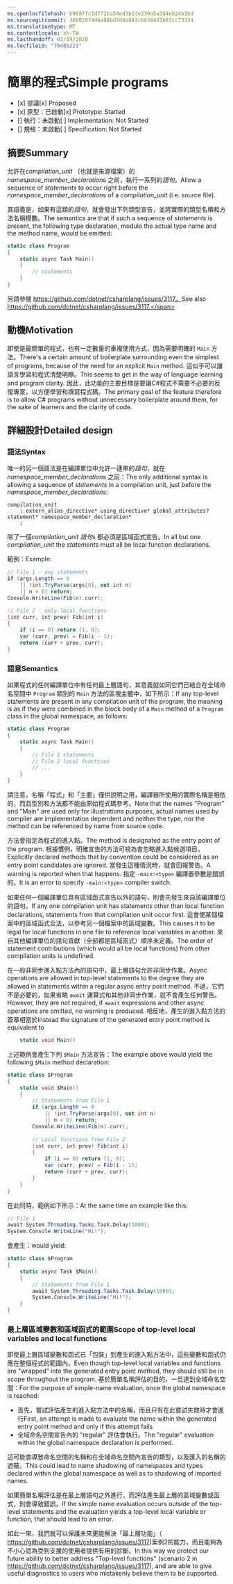 ```yaml
---
ms.openlocfilehash: b9697fc1d772ba59ed3b1de339a5a3d4eb24b1bd
ms.sourcegitcommit: 36b028f4d6e88bd7d4a843c6d384d1b63cc73334
ms.translationtype: MT
ms.contentlocale: zh-TW
ms.lasthandoff: 02/19/2020
ms.locfileid: "79485221"
---
```

# <a name="simple-programs"></a><span data-ttu-id="c7ba6-101">簡單的程式</span><span class="sxs-lookup"><span data-stu-id="c7ba6-101">Simple programs</span></span>

* <span data-ttu-id="c7ba6-102">[x] 提議</span><span class="sxs-lookup"><span data-stu-id="c7ba6-102">[x] Proposed</span></span>
* <span data-ttu-id="c7ba6-103">[x] 原型：已啟動</span><span class="sxs-lookup"><span data-stu-id="c7ba6-103">[x] Prototype: Started</span></span>
* <span data-ttu-id="c7ba6-104">[] 執行：未啟動</span><span class="sxs-lookup"><span data-stu-id="c7ba6-104">[ ] Implementation: Not Started</span></span>
* <span data-ttu-id="c7ba6-105">[] 規格：未啟動</span><span class="sxs-lookup"><span data-stu-id="c7ba6-105">[ ] Specification: Not Started</span></span>

## <a name="summary"></a><span data-ttu-id="c7ba6-106">摘要</span><span class="sxs-lookup"><span data-stu-id="c7ba6-106">Summary</span></span>
[summary]: #summary

<span data-ttu-id="c7ba6-107">允許在*compilation_unit* （也就是來源檔案）的*namespace_member_declaration*s 之前，執行一系列的*語句*。</span><span class="sxs-lookup"><span data-stu-id="c7ba6-107">Allow a sequence of *statements* to occur right before the *namespace_member_declaration*s of a *compilation_unit* (i.e. source file).</span></span>

<span data-ttu-id="c7ba6-108">其語義是，如果有這類的*語句*，就會發出下列類型宣告，並將實際的類型名稱和方法名稱模數。</span><span class="sxs-lookup"><span data-stu-id="c7ba6-108">The semantics are that if such a sequence of *statements* is present, the following type declaration, modulo the actual type name and the method name, would be emitted:</span></span>

``` c#
static class Program
{
    static async Task Main()
    {
        // statements
    }
}
```

<span data-ttu-id="c7ba6-109">另請參閱 https://github.com/dotnet/csharplang/issues/3117。</span><span class="sxs-lookup"><span data-stu-id="c7ba6-109">See also https://github.com/dotnet/csharplang/issues/3117.</span></span>

## <a name="motivation"></a><span data-ttu-id="c7ba6-110">動機</span><span class="sxs-lookup"><span data-stu-id="c7ba6-110">Motivation</span></span>
[motivation]: #motivation

<span data-ttu-id="c7ba6-111">即使是最簡單的程式，也有一定數量的重複使用方式，因為需要明確的 `Main` 方法。</span><span class="sxs-lookup"><span data-stu-id="c7ba6-111">There's a certain amount of boilerplate surrounding even the simplest of programs, because of the need for an explicit `Main` method.</span></span> <span data-ttu-id="c7ba6-112">這似乎可以讓語言學習和程式清楚明瞭。</span><span class="sxs-lookup"><span data-stu-id="c7ba6-112">This seems to get in the way of language learning and program clarity.</span></span> <span data-ttu-id="c7ba6-113">因此，此功能的主要目標是要讓C#程式不需要不必要的反復專案，以方便學習和撰寫程式碼。</span><span class="sxs-lookup"><span data-stu-id="c7ba6-113">The primary goal of the feature therefore is to allow C# programs without unnecessary boilerplate around them, for the sake of learners and the clarity of code.</span></span>

## <a name="detailed-design"></a><span data-ttu-id="c7ba6-114">詳細設計</span><span class="sxs-lookup"><span data-stu-id="c7ba6-114">Detailed design</span></span>
[design]: #detailed-design

### <a name="syntax"></a><span data-ttu-id="c7ba6-115">語法</span><span class="sxs-lookup"><span data-stu-id="c7ba6-115">Syntax</span></span>

<span data-ttu-id="c7ba6-116">唯一的另一個語法是在編譯單位中允許一連串的*語句*，就在*namespace_member_declaration*s 之前：</span><span class="sxs-lookup"><span data-stu-id="c7ba6-116">The only additional syntax is allowing a sequence of *statement*s in a compilation unit, just before the *namespace_member_declaration*s:</span></span>

``` antlr
compilation_unit
    : extern_alias_directive* using_directive* global_attributes? statement* namespace_member_declaration*
    ;
```

<span data-ttu-id="c7ba6-117">除了一個*compilation_unit* *語句*s 都必須是區域函式宣告。</span><span class="sxs-lookup"><span data-stu-id="c7ba6-117">In all but one *compilation_unit* the *statement*s must all be local function declarations.</span></span> 

<span data-ttu-id="c7ba6-118">範例：</span><span class="sxs-lookup"><span data-stu-id="c7ba6-118">Example:</span></span>

``` c#
// File 1 - any statements
if (args.Length == 0
    || !int.TryParse(args[0], out int n)
    || n < 0) return;
Console.WriteLine(Fib(n).curr);

// File 2 - only local functions
(int curr, int prev) Fib(int i)
{
    if (i == 0) return (1, 0);
    var (curr, prev) = Fib(i - 1);
    return (curr + prev, curr);
}
```

### <a name="semantics"></a><span data-ttu-id="c7ba6-119">語意</span><span class="sxs-lookup"><span data-stu-id="c7ba6-119">Semantics</span></span>

<span data-ttu-id="c7ba6-120">如果程式的任何編譯單位中有任何最上層語句，其意義就如同它們已結合在全域命名空間中 `Program` 類別的 `Main` 方法的區塊主體中，如下所示：</span><span class="sxs-lookup"><span data-stu-id="c7ba6-120">If any top-level statements are present in any compilation unit of the program, the meaning is as if they were combined in the block body of a `Main` method of a `Program` class in the global namespace, as follows:</span></span>

``` c#
static class Program
{
    static async Task Main()
    {
        // File 1 statements
        // File 2 local functions
        // ...
    }
}
```

<span data-ttu-id="c7ba6-121">請注意，名稱「程式」和「主要」僅供說明之用，編譯器所使用的實際名稱是相依的，而且型別和方法都不能由原始程式碼參考。</span><span class="sxs-lookup"><span data-stu-id="c7ba6-121">Note that the names "Program" and "Main" are used only for illustrations purposes, actual names used by compiler are implementation dependent and neither the type, nor the method can be referenced by name from source code.</span></span>

<span data-ttu-id="c7ba6-122">方法會指定為程式的進入點。</span><span class="sxs-lookup"><span data-stu-id="c7ba6-122">The method is designated as the entry point of the program.</span></span> <span data-ttu-id="c7ba6-123">根據慣例，明確宣告的方法可視為會忽略進入點候選項目。</span><span class="sxs-lookup"><span data-stu-id="c7ba6-123">Explicitly declared methods that by convention could be considered as an entry point candidates are ignored.</span></span> <span data-ttu-id="c7ba6-124">當發生這種情況時，就會回報警告。</span><span class="sxs-lookup"><span data-stu-id="c7ba6-124">A warning is reported when that happens.</span></span> <span data-ttu-id="c7ba6-125">指定 `-main:<type>` 編譯器參數是錯誤的。</span><span class="sxs-lookup"><span data-stu-id="c7ba6-125">It is an error to specify `-main:<type>` compiler switch.</span></span>

<span data-ttu-id="c7ba6-126">如果任何一個編譯單位具有區域函式宣告以外的語句，則會先發生來自該編譯單位的語句。</span><span class="sxs-lookup"><span data-stu-id="c7ba6-126">If any one compilation unit has statements other than local function declarations, statements from that compilation unit occur first.</span></span> <span data-ttu-id="c7ba6-127">這會使某個檔案中的區域函式合法，以參考另一個檔案中的區域變數。</span><span class="sxs-lookup"><span data-stu-id="c7ba6-127">This causes it to be legal for local functions in one file to reference local variables in another.</span></span> <span data-ttu-id="c7ba6-128">來自其他編譯單位的語句貢獻（全部都是區域函式）順序未定義。</span><span class="sxs-lookup"><span data-stu-id="c7ba6-128">The order of statement contributions (which would all be local functions) from other compilation units is undefined.</span></span>

<span data-ttu-id="c7ba6-129">在一般非同步進入點方法內的語句中，最上層語句允許非同步作業。</span><span class="sxs-lookup"><span data-stu-id="c7ba6-129">Async operations are allowed in top-level statements to the degree they are allowed in statements within a regular async entry point method.</span></span> <span data-ttu-id="c7ba6-130">不過，它們不是必要的，如果省略 `await` 運算式和其他非同步作業，就不會產生任何警告。</span><span class="sxs-lookup"><span data-stu-id="c7ba6-130">However, they are not required, if `await` expressions and other async operations are omitted, no warning is produced.</span></span> <span data-ttu-id="c7ba6-131">相反地，產生的進入點方法的簽章相當於</span><span class="sxs-lookup"><span data-stu-id="c7ba6-131">Instead the signature of the generated entry point method is equivalent to</span></span> 
``` c#
    static void Main()
```

<span data-ttu-id="c7ba6-132">上述範例會產生下列 `$Main` 方法宣告：</span><span class="sxs-lookup"><span data-stu-id="c7ba6-132">The example above would yield the following `$Main` method declaration:</span></span>

``` c#
static class $Program
{
    static void $Main()
    {
        // Statements from File 1
        if (args.Length == 0
            || !int.TryParse(args[0], out int n)
            || n < 0) return;
        Console.WriteLine(Fib(n).curr);
        
        // Local functions from File 2
        (int curr, int prev) Fib(int i)
        {
            if (i == 0) return (1, 0);
            var (curr, prev) = Fib(i - 1);
            return (curr + prev, curr);
        }
    }
}
```

<span data-ttu-id="c7ba6-133">在此同時，範例如下所示：</span><span class="sxs-lookup"><span data-stu-id="c7ba6-133">At the same time an example like this:</span></span>
``` c#
// File 1
await System.Threading.Tasks.Task.Delay(1000);
System.Console.WriteLine("Hi!");
```

<span data-ttu-id="c7ba6-134">會產生：</span><span class="sxs-lookup"><span data-stu-id="c7ba6-134">would  yield:</span></span>
``` c#
static class $Program
{
    static async Task $Main()
    {
        // Statements from File 1
        await System.Threading.Tasks.Task.Delay(1000);
        System.Console.WriteLine("Hi!");
    }
}
```

### <a name="scope-of-top-level-local-variables-and-local-functions"></a><span data-ttu-id="c7ba6-135">最上層區域變數和區域函式的範圍</span><span class="sxs-lookup"><span data-stu-id="c7ba6-135">Scope of top-level local variables and local functions</span></span>

<span data-ttu-id="c7ba6-136">即使最上層區域變數和函式已「包裝」到產生的進入點方法中，這些變數和函式仍應在整個程式的範圍內。</span><span class="sxs-lookup"><span data-stu-id="c7ba6-136">Even though top-level local variables and functions are "wrapped" into the generated entry point method, they should still be in scope throughout the program.</span></span>
<span data-ttu-id="c7ba6-137">基於簡單名稱評估的目的，一旦達到全域命名空間：</span><span class="sxs-lookup"><span data-stu-id="c7ba6-137">For the purpose of simple-name evaluation, once the global namespace is reached:</span></span>
- <span data-ttu-id="c7ba6-138">首先，嘗試評估產生的進入點方法中的名稱，而且只有在此嘗試失敗時才會進行</span><span class="sxs-lookup"><span data-stu-id="c7ba6-138">First, an attempt is made to evaluate the name within the generated entry point method and only if this attempt fails</span></span> 
- <span data-ttu-id="c7ba6-139">全域命名空間宣告內的 "regular" 評估會執行。</span><span class="sxs-lookup"><span data-stu-id="c7ba6-139">The "regular" evaluation within the global namespace declaration is performed.</span></span> 

<span data-ttu-id="c7ba6-140">這可能會導致命名空間的名稱和在全域命名空間內宣告的類型，以及匯入的名稱的遮蔽。</span><span class="sxs-lookup"><span data-stu-id="c7ba6-140">This could lead to name shadowing of namespaces and types declared within the global namespace as well as to shadowing of imported names.</span></span>

<span data-ttu-id="c7ba6-141">如果簡單名稱評估是在最上層語句之外進行，而評估產生最上層的區域變數或函式，則會導致錯誤。</span><span class="sxs-lookup"><span data-stu-id="c7ba6-141">If the simple name evaluation occurs outside of the top-level statements and the evaluation yields a top-level local variable or function, that should lead to an error.</span></span>

<span data-ttu-id="c7ba6-142">如此一來，我們就可以保護未來更能解決「最上層功能」（ https://github.com/dotnet/csharplang/issues/3117)案例2的能力，而且能夠為不小心認為受到支援的使用者提供有用的診斷。</span><span class="sxs-lookup"><span data-stu-id="c7ba6-142">In this way we protect our future ability to better address "Top-level functions" (scenario 2 in https://github.com/dotnet/csharplang/issues/3117), and are able to give useful diagnostics to users who mistakenly believe them to be supported.</span></span>

